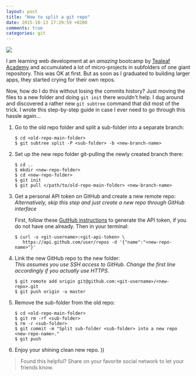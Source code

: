 ```yaml
---
layout: post
title: "How to split a git repo"
date: 2015-10-13 17:29:59 +0200
comments: true
categories: git
---
```


<img src="/images/posts/mitosis.jpg">

I am learning web development at an *amazing* bootcamp by [Tealeaf Academy][tl] and accumulated a lot of micro-projects in subfolders of one giant repository. This was OK at first. But as soon as I graduated to building larger apps, they started crying for their own repos.

Now, how do I do this without losing the commits history? Just moving the files to a new folder and doing `git init` there wouldn't help. I dug around and discovered a rather new `git subtree` command that did most of the trick. I wrote this step-by-step guide in case I ever need to go through this hassle again...

<!-- READMORE -->

1. Go to the old repo folder and split a sub-folder into a separate branch:

    ~~~console
    $ cd <old-repo-main-folder>
    $ git subtree split -P <sub-folder> -b <new-branch-name>
    ~~~

2. Set up the new repo folder git-pulling the newly created branch there:

    ~~~console
    $ cd ..
    $ mkdir <new-repo-folder>
    $ cd <new-repo-folder>
    $ git init
    $ git pull </path/to/old-repo-main-folder> <new-branch-name>
    ~~~

3. Get a personal API token on GitHub and create a new remote repo:  
*Alternatively, skip this step and just create a new repo through GitHub interface*

    First, follow these [GutHub instructions][token] to generate the API token, if you do not have one already. Then in your terminal:

    ~~~console
    $ curl -u <git-username>:<git-api-token> \
       https://api.github.com/user/repos -d '{"name":"<new-repo-name>"}'
    ~~~

4. Link the new GitHub repo to the new folder:  
*This assumes you use SSH access to GitHub. Change the first line accordingly if you actually use HTTPS.*

    ~~~console
    $ git remote add origin git@github.com:<git-username>/<new-repo>.git
    $ git push origin -u master
    ~~~

5. Remove the sub-folder from the old repo:

    ~~~console
    $ cd <old-repo-main-folder>
    $ git rm -rf <sub-folder>
    $ rm -r <sub-folder>
    $ git commit -m "Split sub-folder <sub-folder> into a new repo <new-repo-name>."
    $ git push
    ~~~

6. Enjoy your shining clean new repo. ))

>Found this helpful? Share on your favorite social network to let your friends know.

[token]: https://github.com/blog/1509-personal-api-tokens
[tl]: http://www.gotealeaf.com/
